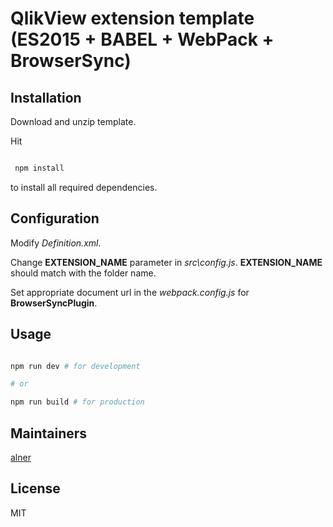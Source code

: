 # QlikView extension template (ES2015 + BABEL + WebPack + BrowserSync)

## Installation

Download and unzip template.

Hit

```sh

 npm install

 ```
 to install all required dependencies.

## Configuration

Modify *Definition.xml*.

Change **EXTENSION_NAME** parameter in *src\config.js*. 
**EXTENSION_NAME** should match with the folder name.

Set appropriate document url in the *webpack.config.js* for **BrowserSyncPlugin**.

## Usage

```sh

npm run dev # for development

# or

npm run build # for production

```

## Maintainers

[alner](https://github.com/alner)

## License

MIT